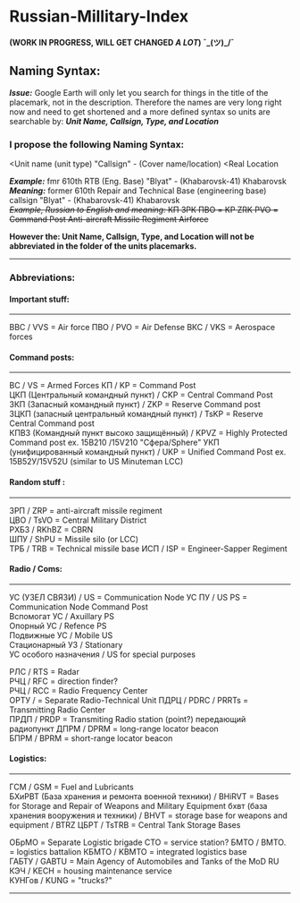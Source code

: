 # Russian-Millitary-Index

**(WORK IN PROGRESS, WILL GET CHANGED _A LOT_) ¯\_(ツ)_/¯**

## Naming Syntax:

**_Issue:_**
Google Earth will only let you search for things in the title of the placemark, not in the description. 
Therefore the names are very long right now and need to get shortened and a more defined syntax so units are searchable by: 
***Unit Name, Callsign, Type, and Location***


### I propose the following Naming Syntax:

<inactive> <Unit name (unit type) "Callsign" - (Cover name/location) <Real Location <br>

**_Example:_** 
fmr 610th RTB (Eng. Base) "Blyat" - (Khabarovsk-41) Khabarovsk<br>
**_Meaning:_**
former 610th Repair and Technical Base (engineering base) callsign "Blyat" - (Khabarovsk-41) Khabarovsk<br>
	~~_Example, Russian to English and meaning:_
КП ЗРК ПВО = KP ZRK PVO = Command Post Anti-aircraft Missile Regiment Airforce~~


**However the: Unit Name, Callsign, Type, and Location will not be abbreviated in the folder of the units placemarks.**

-------------------------------------------------
### Abbreviations:

#### Important stuff: 
---------------- 
ВВС / VVS = Air force
ПВО / PVO = Air Defense
ВКС / VKS = Aerospace forces

#### Command posts:  
------------ -  
ВС / VS = Armed Forces 
КП  / KP = Command Post  
ЦКП (Центральный командный пункт) / CKP = Central Command Post 
ЗКП (Запасный командный пункт) / ZKP = Reserve Command post  
ЗЦКП (запасный центральный командный пункт) / TsKP = Reserve Central Command post  
КПВЗ (Командный пункт высоко защищённый) / KPVZ = Highly Protected Command post ex. 15В210 /15V210 "Сфера/Sphere" 
УКП (унифицированный командный пункт) / UKP  = Unified Command Post ex. 15В52У/15V52U (similar to US Minuteman LCC)


#### Random stuff : 
------------------ 
ЗРП / ZRP = anti-aircraft missile regiment    
ЦВО / TsVO = Central Military District  
РХБЗ / RKhBZ = CBRN  
ШПУ / ShPU = Missile silo (or LCC)  
ТРБ / TRB = Technical missile base 
ИСП / ISP = Engineer-Sapper Regiment 


#### Radio / Coms:
-------------
УС (УЗЕЛ СВЯЗИ) / US = Communication Node 
УС ПУ / US PS = Communication Node Command Post  
Вспомогат УС / Axuillary PS  
Опорный УС / Refence PS  
Подвижные УС / Mobile US  
Стационарный УЗ / Stationary  
УС особого назначения / US for special purposes   

РЛС / RTS = Radar  
РЧЦ / RFC = direction finder?  
РЧЦ / RCC =  Radio Frequency Center  
ОРТУ / = Separate Radio-Technical Unit 
ПДРЦ / PDRC / PRRTs = Transmitting Radio Center  
ПРДП / PRDP = Transmiting Radio station (point?)        передающий радиопункт 
ДПРМ / DPRM = long-range locator beacon  
БПРМ / BPRM = short-range locator beacon  

#### Logistics: 
----------
ГСМ / GSM = Fuel and Lubricants  
БХиРВТ (База хранения и ремонта военной техники) / BHiRVT = Bases for Storage and Repair of Weapons and Military Equipment
бхвт (база хранения вооружения и техники) / BHVT = storage base for weapons and equipment 
/ BTRZ 
ЦБРТ / TsTRB = Central Tank Storage Bases 

ОБрМО = Separate Logistic brigade 
CTO = service station? 
БМТО  / BMTO. = logistics battalion 
КБМТО / KBMTO = integrated logistics base  
ГАБТУ / GABTU = Main Agency of Automobiles and Tanks of the MoD RU 
КЭЧ / KECH = housing maintenance service   
КУНГов / KUNG = "trucks?"

-----------------------------------------
